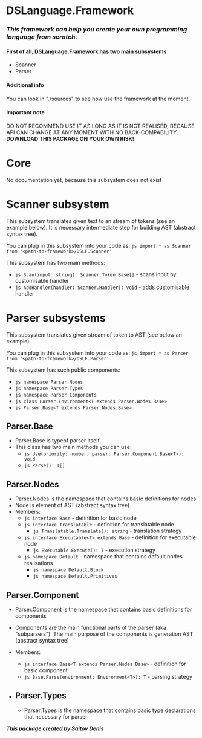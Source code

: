 # DSLanguage.Framework

<div>
  <h3>
    <em>
      This framework can help you create your own programming language from scratch.
    </em>
  </h3>
</div>
<div>
  <h4>First of all, DSLanguage.Framework has two main subsystems</h4>
  <ul> 
    <li>Scanner</li>
    <li>Parser</li>
  </ul>
</div>
<div>
  <h4>Additional info</h4>
  <p>You can look in "./sources" to see how use the framework at the moment.</p>
</div>
<div>
  <h4>Important note</h4> 
  <p>
    DO NOT RECOMMEND USE IT AS LONG AS IT IS NOT REALISED,
    BECAUSE API CAN CHANGE AT ANY MOMENT WITH NO BACK-COMPABILITY.
    <b>DOWNLOAD THIS PACKAGE ON YOUR OWN RISK!</b>
  </p>
</div>

# Core
  No documentation yet, because this subsystem does not exist

# Scanner subsystem
  This subsystem translates given text to an stream of tokens (see an example below).
  It is necessary intermediate step for building AST (abstract syntax tree).

  You can plug in this subsystem into your code as:
  ```js import * as Scanner from '<path-to-framework>/DSLF.Scanner'```

  This subsystem has two main methods:
  - ```js Scan(input: string): Scanner.Token.Base[]``` - scans input by customisable handler
  - ```js AddHandler(handler: Scanner.Handler): void``` - adds customisable handler


# Parser subsystems
  This subsystem translates given stream of token to AST (see below an example).
  
  You can plug in this subsystem into your code as:
  ```js import * as Parser from '<path-to-framework>/DSLF.Parser'```

  This subsystem has such public components:
  - ```js namespace Parser.Nodes```
  - ```js namespace Parser.Types```
  - ```js namespace Parser.Components```
  - ```js class Parser.Environment<T extends Parser.Nodes.Base>```
  - ```js Parser.Base<T extends Parser.Nodes.Base>```

  ## Parser.Base
  - Parser.Base is typeof parser itself. 
  - This class has two main methods you can use:
    - ```js Use(priority: number, parser: Parser.Component.Base<T>): void```
    - ```js Parse(): T[]```

  ## Parser.Nodes 
  - Parser.Nodes is the namespace that contains basic definitions for nodes
  - Node is element of AST (abstract syntax tree).
  - Members:
    - ```js interface Base``` - definition for basic node
    - ```js interface Translatable``` - definition for translatable node
      - ```js Translatable.Translate(): string``` - translation strategy
    - ```js interface Executable<T> extends Base``` - definition for executable node
      - ```js Executable.Execute(): T``` - execution strategy
    - ```js namespace Default``` - namespace that contains default nodes realisations
      - ```js namespace Default.Block```
      - ```js namespace Default.Primitives```

  ## Parser.Component
  - Parser.Component is the namespace that contains basic definitions for components
  - Components are the main functional parts of the parser (aka "subparsers"). 
    The main purpose of the components is generation AST (abstract syntax tree)
  - Members:
    - ```js interface Base<T extends Parser.Nodes.Base>``` - definition for basic component
    - ```js Base.Parse(environment: Environment<T>): T``` - parsing strategy

  - ## Parser.Types
    - Parser.Types is the namespace that contains basic type declarations that necessary for parser

***This package created by Saitov Denis***